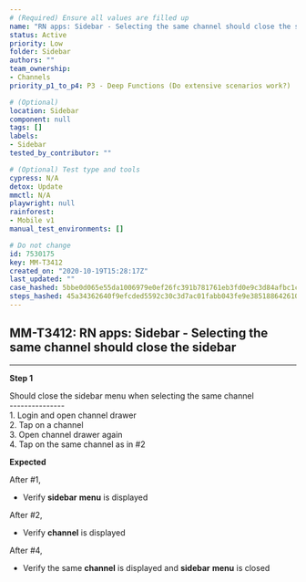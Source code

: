 ```yaml
---
# (Required) Ensure all values are filled up
name: "RN apps: Sidebar - Selecting the same channel should close the sidebar"
status: Active
priority: Low
folder: Sidebar
authors: ""
team_ownership: 
- Channels
priority_p1_to_p4: P3 - Deep Functions (Do extensive scenarios work?)

# (Optional)
location: Sidebar
component: null
tags: []
labels: 
- Sidebar
tested_by_contributor: ""

# (Optional) Test type and tools
cypress: N/A
detox: Update
mmctl: N/A
playwright: null
rainforest: 
- Mobile v1
manual_test_environments: []

# Do not change
id: 7530175
key: MM-T3412
created_on: "2020-10-19T15:28:17Z"
last_updated: ""
case_hashed: 5bbe0d065e55da1006979e0ef26fc391b781761eb3fd0e9c3d84afbc1c7501f80d2121bc6c4edddbfe80677d76b23932
steps_hashed: 45a34362640f9efcded5592c30c3d7ac01fabb043fe9e38518864261084fabbe571555b9380cce3c80fe509623f5f0d8
---
```


<!-- (Auto-generated) Based on frontmatter's "key" and "name" -->

## MM-T3412: RN apps: Sidebar - Selecting the same channel should close the sidebar

---

**Step 1**

Should close the sidebar menu when selecting the same channel\
\---------------\
1\. Login and open channel drawer\
2\. Tap on a channel\
3\. Open channel drawer again\
4\. Tap on the same channel as in #2

**Expected**

After #1,

- Verify **sidebar** **menu** is displayed

After #2,

- Verify **channel** is displayed

After #4,

- Verify the same **channel** is displayed and **sidebar** **menu** is closed
